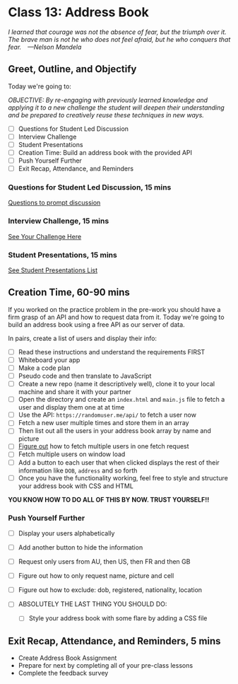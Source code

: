 # Class 13: Address Book

<!-- ! HIDE FROM STUDENT; INSTRUCTOR ONLY CONTENT -->
<!-- ## Instructor Only Content - HIDE FROM STUDENTS -->

<!-- ! END INSTRUCTOR ONLY CONTENT -->

*I learned that courage was not the absence of fear, but the triumph over it. The brave man is not he who does not feel afraid, but he who conquers that fear. —Nelson Mandela*
## Greet, Outline, and Objectify

<!-- SMART: Specific, Measurable, Attainable, Relevant, and Timely. -->
<!-- https://examples.yourdictionary.com/well-written-examples-of-learning-objectives.html -->

Today we're going to:
  
*OBJECTIVE: By re-engaging with previously learned knowledge and applying it to a new challenge the student will deepen their understanding and be prepared to creatively reuse these techniques in new ways.*

- [ ] Questions for Student Led Discussion
- [ ] Interview Challenge
- [ ] Student Presentations
- [ ] Creation Time: Build an address book with the provided API
- [ ] Push Yourself Further
- [ ] Exit Recap, Attendance, and Reminders

### Questions for Student Led Discussion, 15 mins
<!-- This section should be structured with the 5E model: https://lesley.edu/article/empowering-students-the-5e-model-explained -->

[Questions to prompt discussion](./../additionalResources/questionsForDiscussion/qfd-class-13.md)

### Interview Challenge, 15 mins
<!-- The last two E happen here: elaborate and evaluate  -->
<!-- this sections should have a challenge that can be solved with the skills they've learned since their last class. -->
<!-- ! HIDDEN CONTENT: INSTRUCTOR ONLY -->
[See Your Challenge Here](./../additionalResources/interviewChallenges.md)
<!-- ! END HIDDEN CONTENT: INSTRUCTOR ONLY -->

### Student Presentations, 15 mins

[See Student Presentations List](./../additionalResources/studentPresentations.md)

## Creation Time, 60-90 mins

If you worked on the practice problem in the pre-work you should have a firm grasp of an API and how to request data from it. Today we're going to build an address book using a free API as our server of data.

In pairs, create a list of users and display their info:

- [ ] Read these instructions and understand the requirements FIRST
- [ ] Whiteboard your app
- [ ] Make a code plan
- [ ] Pseudo code and then translate to JavaScript
- [ ] Create a new repo (name it descriptively well), clone it to your local machine and share it with your partner
- [ ] Open the directory and create an `index.html` and `main.js` file to fetch a user and display them one at at time
- [ ] Use the API: `https://randomuser.me/api/` to fetch a user now
- [ ] Fetch a new user multiple times and store them in an array
- [ ] Then list out all the users in your address book array by name and picture
- [ ] [Figure out](https://randomuser.me/documentation) how to fetch multiple users in one fetch request
- [ ] Fetch multiple users on window load
- [ ] Add a button to each user that when clicked displays the rest of their information like `DOB`, `address` and so forth
- [ ] Once you have the functionality working, feel free to style and structure your address book with CSS and HTML

**YOU KNOW HOW TO DO ALL OF THIS BY NOW. TRUST YOURSELF!!**

### Push Yourself Further

- [ ] Display your users alphabetically
- [ ] Add another button to hide the information
- [ ] Request only users from AU, then US, then FR and then GB
- [ ] Figure out how to only request name, picture and cell
- [ ] Figure out how to exclude: dob, registered, nationality, location

- [ ] ABSOLUTELY THE LAST THING YOU SHOULD DO:
    * [ ] Style your address book with some flare by adding a CSS file

<!-- ## Blogs to Show You Know

[Blog Prompts](./../additionalResources/blogPrompts.md) -->

## Exit Recap, Attendance, and Reminders, 5 mins

* Create Address Book Assignment
* Prepare for next by completing all of your pre-class lessons
* Complete the feedback survey

<!-- <iframe id="openedx-zollege" src="https://openedx.zollege.com/feedback" style="width: 100%; height: 500px; border: 0">Browser not compatible.</iframe>
<script src="https://openedx.zollege.com/assets/index.js" type="application/javascript"></script> -->

<!-- TODO Create 3 question exit questions -->

<!-- TODO INSERT Student Feedback From -->

<!-- TODO INSERT *HIDDEN* Instructor Feedback Form -->

<!-- 
height/width = 1.777 ---- width="655" height="368"
cp workspace/resources/classOutlineTemplate.md docs/module-
 -->